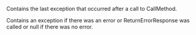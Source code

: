 ﻿Contains the last exception that occurred after a call to CallMethod.

Contains an exception if there was an error or ReturnErrorResponse was called or null if there was no error.